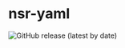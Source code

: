 # nsr-yaml
![GitHub release (latest by date)](https://img.shields.io/github/v/release/kinasr/nsr-yaml)